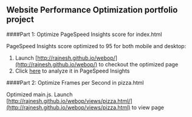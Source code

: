 ## Website Performance Optimization portfolio project

####Part 1: Optimize PageSpeed Insights score for index.html

PageSpeed Insights score optimized to 95 for both mobile and desktop:
1. Launch [http://rajnesh.github.io/webop/](http://rajnesh.github.io/webop/) to checkout the optimized page
2. Click [here](https://developers.google.com/speed/pagespeed/insights/?url=http%3A%2F%2Frajnesh.github.io%2Fwebop%2F&tab=mobile) to analyze it in PageSpeed Insights


####Part 2: Optimize Frames per Second in pizza.html

Optimized main.js. Launch [http://rajnesh.github.io/webop/views/pizza.html/](http://rajnesh.github.io/webop/views/pizza.html) to view page